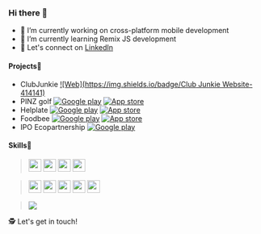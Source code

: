 ### Hi there 👋

<!--
**Soberones/Soberones** is a ✨ _special_ ✨ repository because its `README.md` (this file) appears on your GitHub profile.

Here are some ideas to get you started:

- 🔭 I’m currently working on ...
- 🌱 I’m currently learning ...
- 👯 I’m looking to collaborate on ...
- 🤔 I’m looking for help with ...
- 💬 Ask me about ...
- 📫 How to reach me: ...
- 😄 Pronouns: ...
- ⚡ Fun fact: ...
-->

- 🔭 I’m currently working on cross-platform mobile development 
- 🌱 I’m currently learning Remix JS development 
- 🎉 Let's connect on [LinkedIn](https://www.linkedin.com/in/serhei-sobal-199654111/)

#### Projects📱

- ClubJunkie
[![Web](https://img.shields.io/badge/Club Junkie Website-414141)](https://clubjunkie.co) 
- PINZ golf 
[![Google play](https://img.shields.io/badge/Google_Play-414141)](https://play.google.com/store/apps/details?id=com.pinzgolf.pinz&hl=ru&gl=US) 
[![App store](https://img.shields.io/badge/App_Store-0D96F6.svg)](https://apps.apple.com/us/app/pinz-golf/id1527608432)
- Helplate 
[![Google play](https://img.shields.io/badge/Google_Play-414141)](https://play.google.com/store/apps/details?id=com.helplate)
[![App store](https://img.shields.io/badge/App_Store-0D96F6.svg)](https://apps.apple.com/us/app/helplate/id1569106419)
- Foodbee 
[![Google play](https://img.shields.io/badge/Google_Play-414141)](https://play.google.com/store/apps/details?id=com.helplate)
[![App store](https://img.shields.io/badge/App_Store-0D96F6.svg)](https://apps.apple.com/us/app/helplate/id1569106419)
- IPO Ecopartnership
[![Google play](https://img.shields.io/badge/Google_Play-414141)](https://play.google.com/store/apps/details?id=com.ecopartnership.well)



#### Skills🥇
> <img src="https://img.shields.io/badge/JavaScript-323330?style=for-the-badge&logo=javascript&logoColor=F7DF1E" height="25"/>
> <img src="https://img.shields.io/badge/TypeScript-007ACC?style=for-the-badge&logo=typescript&logoColor=white" height="25"/>
> <img src="https://img.shields.io/badge/CSS-239120?&style=for-the-badge&logo=css3&logoColor=white" height="25"/>
> <img src="https://img.shields.io/badge/Tailwind-239120?&style=for-the-badge&logo=css3&logoColor=white" height="25"/>

> <p display="inline">
> <img src="https://img.shields.io/badge/RemixJS-20232A?style=for-the-badge&logo=react&logoColor=61DAFB" height="25"/>
> <img src="https://img.shields.io/badge/React_Native-20232A?style=for-the-badge&logo=react&logoColor=61DAFB" height="25"/>
> <img src="https://img.shields.io/badge/React-20232A?style=for-the-badge&logo=react&logoColor=61DAFB" height="25"/>
> <img src="https://img.shields.io/badge/Redux-593D88?style=for-the-badge&logo=redux&logoColor=white" height="25"/>
> <img src="https://img.shields.io/badge/Flutter-02569B?style=for-the-badge&logo=flutter&logoColor=white" height="25"/>

 


> <img src="https://github-readme-stats.vercel.app/api/top-langs/?username=Soberones&theme=blue-green"/>

🕵 Let's get in touch!
